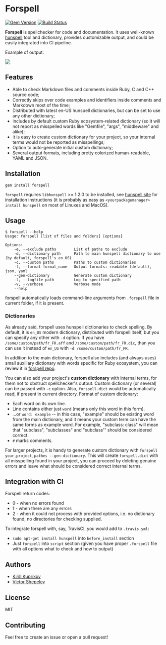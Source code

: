 # Forspell

[![Gem Version](https://badge.fury.io/rb/forspell.svg)](http://badge.fury.io/rb/forspell)
[![Build Status](https://travis-ci.org/kkuprikov/forspell.svg?branch=master)](https://travis-ci.org/kkuprikov/forspell)

**Forspell** is spellchecker for code and documentation. It uses well-known [hunspell](https://en.wikipedia.org/wiki/Hunspell) tool and dictionary, provides customizable output, and could be easily integrated into CI pipeline.

Example of output:

![](https://user-images.githubusercontent.com/713419/55152630-d775a600-5161-11e9-9c56-d9fb45d8a3a4.png)

## Features

* Able to check Markdown files and comments inside Ruby, C and C++ source code;
* Correctly skips over code examples and identifiers inside comments and Markdown most of the time;
* Distributed with latest en-US hunspell dictionaries, but can be set to use any other dictionary;
* Includes by default custom Ruby ecosystem-related dictionary (so it will not report as misspelled words like "Gemfile", "args", "middleware" and alike);
* It is easy to create custom dictionary for your project, so your internal terms would not be reported as misspellings;
* Option to auto-generate initial custom dictionary;
* Several output formats, including pretty colorized human-readable, YAML and JSON.

## Installation

```
gem install forspell
```

`forspell` requires `libhunspell` >= 1.2.0 to be installed, see [hunspell site](https://github.com/hunspell/hunspell) for installation instructions (it is probably as easy as `<yourpackagemanager> install hunspell` on most of Linuxes and MacOS).

## Usage

```
$ forspell --help
Usage: forspell [list of files and folders] [options]

Options:
    -e, --exclude paths        List of paths to exclude
    -d, --dictionary path      Path to main hunspell dictionary to use (by default, forspell's en_US)
    -c, --custom paths         Paths to custom dictionaries
    -f, --format format_name   Output formats: readable (default), json, yaml
    --gen-dictionary           Generate custom dictionary
    -l, --logfile path         Log to specified path
    -v, --verbose              Verbose mode
    --help
```

forspell automatically loads command-line arguments from `.forspell` file in current folder, if it is present.

### Dictionaries

As already said, forspell uses hunspell dictionaries to check spelling. By default, it is `en_US` modern dictionary, distributed with forspell itself, but you can specify any other with `-d` option. If you have `/some/custom/path/fr_FR.aff` and `/some/custom/path/fr_FR.dic`, than you can use it instead of `en_US` with `-d /some/custom/path/fr_FR`.

In addition to the main dictionary, forspell also includes (and always uses) small auxiliary dictionary with words specific for Ruby ecosystem, you can review it in [forspell repo](https://github.com/kkuprikov/forspell/blob/master/lib/forspell/ruby.dict).

You can also add your project's **custom dictionary** with internal terms, for them not to obstruct spellchecker's output. Custom dictionary (or several) can be passed with `-c` option. Also, `forspell.dict` would be automatically read, if present in current directory. Format of custom dictionary:

* Each word on its own line.
* Line contains either just `word` (means only this word in this form).
* ...or `word: example` -- in this case, "example" should be existing word from the main dictionary, and it means your custom term can have the same forms as example word. For example, "subclass: class" will mean that "subclass", "subclasses" and "subclass'" should be considered correct.
* `#` marks comments.

For larger projects, it is handy to generate custom dictionary with `forspell your,project,pathes --gen-dictionary`. This will create `forspell.dict` with all misspelling found in your project, you can proceed by deleting genuine errors and leave what should be considered correct internal terms.

## Integration with CI

Forspell return codes:

* 0 - when no errors found
* 1 - when there are any errors
* 2 - when it could not process with provided options, i.e. no dictionary found, no directories for checking supplied.

To integrate forspell with, say, TravisCI, you would add to `.travis.yml`:

* `sudo apt-get install hunspell` into `before_install` section
* Just `forspell` into `script` section (given you have proper `.forspell` file with all options what to check and how to output)

## Authors

* [Kirill Kuprikov](https://github.com/kkuprikov)
* [Victor Shepelev](https://github.com/zverok)

## License

MIT

## Contributing

Feel free to create an issue or open a pull request!
